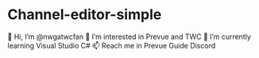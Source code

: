 # Channel-editor-simple
👋 Hi, I’m @nwgatwcfan
👀 I’m interested in Prevue and TWC
🌱 I’m currently learning Visual Studio C#
📫 Reach me in Prevue Guide Discord
